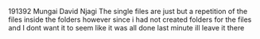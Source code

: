 191392
Mungai David Njagi
The single files are just but a repetition of the files inside the folders however since i had not created folders for the files and I dont want it to seem like it was all done last minute ill leave it there

